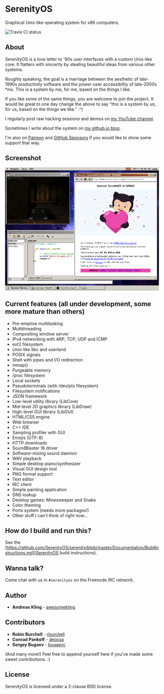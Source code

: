 # SerenityOS

Graphical Unix-like operating system for x86 computers.

![Travis CI status](https://api.travis-ci.com/SerenityOS/serenity.svg?branch=master)

## About

SerenityOS is a love letter to '90s user interfaces with a custom Unix-like core. It flatters with sincerity by stealing beautiful ideas from various other systems.

Roughly speaking, the goal is a marriage between the aesthetic of late-1990s productivity software and the power-user accessibility of late-2000s \*nix. This is a system by me, for me, based on the things I like.

If you like some of the same things, you are welcome to join the project. It would be great to one day change the above to say "this is a system by us, for us, based on the things we like." :^)

I regularly post raw hacking sessions and demos on [my YouTube channel](https://www.youtube.com/c/AndreasKling/).

Sometimes I write about the system on [my github.io blog](https://awesomekling.github.io/).

I'm also on [Patreon](https://www.patreon.com/serenityos) and [GitHub Sponsors](https://github.com/sponsors/awesomekling) if you would like to show some support that way.

## Screenshot

![Screenshot as of 1133aca](https://raw.githubusercontent.com/SerenityOS/serenity/master/Meta/screenshot-1133aca.png)

## Current features (all under development, some more mature than others)

* Pre-emptive multitasking
* Multithreading
* Compositing window server
* IPv4 networking with ARP, TCP, UDP and ICMP
* ext2 filesystem
* Unix-like libc and userland
* POSIX signals
* Shell with pipes and I/O redirection
* mmap()
* Purgeable memory
* /proc filesystem
* Local sockets
* Pseudoterminals (with /dev/pts filesystem)
* Filesystem notifications
* JSON framework
* Low-level utility library (LibCore)
* Mid-level 2D graphics library (LibDraw)
* High-level GUI library (LibGUI)
* HTML/CSS engine
* Web browser
* C++ IDE
* Sampling profiler with GUI
* Emojis (UTF-8)
* HTTP downloads
* SoundBlaster 16 driver
* Software-mixing sound daemon
* WAV playback
* Simple desktop piano/synthesizer
* Visual GUI design tool
* PNG format support
* Text editor
* IRC client
* Simple painting application
* DNS lookup
* Desktop games: Minesweeper and Snake
* Color theming
* Ports system (needs more packages!)
* Other stuff I can't think of right now...

## How do I build and run this?

See the [https://github.com/SerenityOS/serenity/blob/master/Documentation/BuildInstructions.md](SerenityOS build instructions).

## Wanna talk?

Come chat with us in `#serenityos` on the Freenode IRC network.

## Author

* **Andreas Kling** - [awesomekling](https://twitter.com/awesomekling)

## Contributors

* **Robin Burchell** - [rburchell](https://github.com/rburchell)
* **Conrad Pankoff** - [deoxxa](https://github.com/deoxxa)
* **Sergey Bugaev** - [bugaevc](https://github.com/bugaevc)

(And many more!) Feel free to append yourself here if you've made some sweet contributions. :)

## License

SerenityOS is licensed under a 2-clause BSD license.
